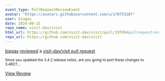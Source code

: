 ```yaml
---
event_type: PullRequestReviewEvent
avatar: "https://avatars.githubusercontent.com/u/17075318?"
user: biagas
date: 2024-09-15
repo_name: visit-dav/visit
html_url: https://github.com/visit-dav/visit/pull/19795#pullrequestreview-2290400404
repo_url: https://github.com/visit-dav/visit
---
```


<a href='https://github.com/biagas' target='_blank'>biagas</a> <a href='https://github.com/visit-dav/visit/pull/19795#pullrequestreview-2290400404' target='_blank'>reviewed</a> a <a href='https://github.com/visit-dav/visit/pull/19795' target='_blank'>visit-dav/visit pull request</a>

<small>Since you updated the 3.4.2 release notes, are you going to port these changes to 3.4RC?...</small>

<a href='https://github.com/visit-dav/visit/pull/19795#pullrequestreview-2290400404' target='_blank'>View Review</a>